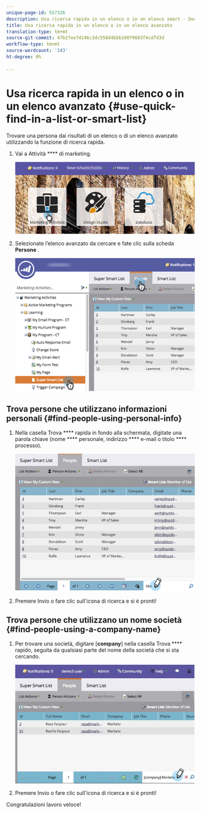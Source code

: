 ```yaml
---
unique-page-id: 557326
description: Usa ricerca rapida in un elenco o in un elenco smart - Documenti Marketo - Documentazione prodotto
title: Usa ricerca rapida in un elenco o in un elenco avanzato
translation-type: tm+mt
source-git-commit: 47b2fee7d146c3dc558d4bbb10070683f4cdfd3d
workflow-type: tm+mt
source-wordcount: '143'
ht-degree: 0%

---
```



# Usa ricerca rapida in un elenco o in un elenco avanzato {#use-quick-find-in-a-list-or-smart-list}

Trovare una persona dai risultati di un elenco o di un elenco avanzato utilizzando la funzione di ricerca rapida.

1. Vai a Attività **** di marketing.

   ![](assets/login-marketing-activities.png)

1. Selezionate l’elenco avanzato da cercare e fate clic sulla scheda **Persone** .

   ![](assets/smartlistpeople.png)

## Trova persone che utilizzano informazioni personali {#find-people-using-personal-info}

1. Nella casella Trova **** rapida in fondo alla schermata, digitate una parola chiave (nome **** personale, indirizzo **** e-mail o titolo **** processo).

   ![](assets/searchpeople.png)

1. Premere Invio o fare clic sull&#39;icona di ricerca e si è pronti!

## Trova persone che utilizzano un nome società {#find-people-using-a-company-name}

1. Per trovare una società, digitare [**company**] nella casella Trova **** rapido, seguita da qualsiasi parte del nome della società che si sta cercando.

   ![](assets/supersmartlistsearch.jpg)

1. Premere Invio o fare clic sull&#39;icona di ricerca e si è pronti!

Congratulazioni lavoro veloce!
